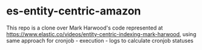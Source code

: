 # es-entity-centric-amazon

This repo is a clone over Mark Harwood's code represented at https://www.elastic.co/videos/entity-centric-indexing-mark-harwood, using same approach for cronjob - execution - logs to calculate cronjob statuses


